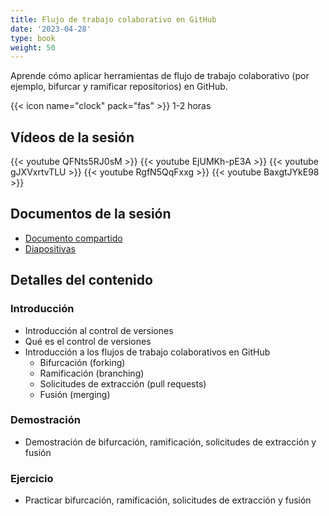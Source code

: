 ```yaml
---
title: Flujo de trabajo colaborativo en GitHub
date: '2023-04-28'
type: book
weight: 50
---
```


Aprende cómo aplicar herramientas de flujo de trabajo colaborativo (por ejemplo, bifurcar y ramificar repositorios) en GitHub.

<!--more-->

{{< icon name="clock" pack="fas" >}} 1-2 horas

## Vídeos de la sesión

{{< youtube QFNts5RJ0sM >}}
{{< youtube EjUMKh-pE3A >}}
{{< youtube gJXVxrtvTLU >}}
{{< youtube RgfN5QqFxxg >}}
{{< youtube BaxgtJYkE98 >}}

## Documentos de la sesión
- [Documento compartido](https://docs.google.com/document/d/1PXmTW-qqoPCMpQSDL-xT3Xu9H3dLKpuBIh1dauwHS-s/edit?usp=sharing)
- [Diapositivas](https://zenodo.org/record/8271923)

## Detalles del contenido
### Introducción
- Introducción al control de versiones
- Qué es el control de versiones
- Introducción a los flujos de trabajo colaborativos en GitHub
  - Bifurcación (forking)
  - Ramificación (branching)
  - Solicitudes de extracción (pull requests)
  - Fusión (merging)

### Demostración
- Demostración de bifurcación, ramificación, solicitudes de extracción y fusión

### Ejercicio
- Practicar bifurcación, ramificación, solicitudes de extracción y fusión
